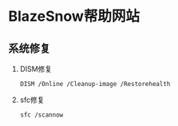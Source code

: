 # BlazeSnow帮助网站

## 系统修复

1. DISM修复
    ```
    DISM /Online /Cleanup-image /Restorehealth
    ```
2. sfc修复
    ```
    sfc /scannow
    ```
